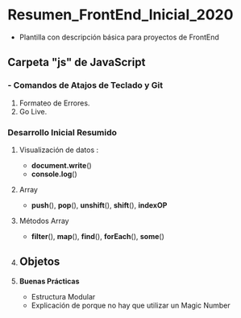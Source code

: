 # Resumen_FrontEnd_Inicial_2020
- Plantilla con descripción básica para proyectos de FrontEnd 



## Carpeta "js" de JavaScript

### - Comandos de Atajos de Teclado y Git 
 1. Formateo de Errores.
 2. Go Live.

### Desarrollo Inicial Resumido
 1. Visualización de datos : 
    - **document.write**()
    - **console.log**()

 2. Array
    - **push**(), **pop**(), **unshift**(), **shift**(), **indexOP**
 3. Métodos Array
    - **filter**(), **map**(), **find**(), **forEach**(), **some**()
 4. Objetos
    - 
 5. **Buenas Prácticas**
    - Estructura Modular
    -  Explicación de porque no hay que utilizar un Magic Number
    